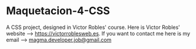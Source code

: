 # Maquetacion-4-CSS
 A CSS project, designed in Victor Robles' course. Here is Victor Robles' website --> https://victorroblesweb.es. If you want to contact me here is my email --> magma.developer.job@gmail.com
